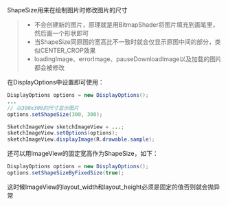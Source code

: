 ShapeSize用来在绘制图片时修改图片的尺寸

>* 不会创建新的图片，原理就是用BitmapShader将图片填充到画笔里，然后画一个形状即可
>* 当ShapeSize同原图的宽高比不一致时就会仅显示原图中间的部分，类似CENTER_CROP效果
>* loadingImage、errorImage、pauseDownloadImage以及加载的图片都会被修改

在DisplayOptions中设置即可使用：
```java
DisplayOptions options = new DisplayOptions();
...
// 以300x300的尺寸显示图片
options.setShapeSize(300, 300);

SketchImageView sketchImageView = ...;
sketchImageView.setOptions(options);
sketchImageView.displayImage(R.drawable.sample);
```

还可以用ImageView的固定宽高作为ShapeSize，如下：
```java
DisplayOptions options = new DisplayOptions();
options.setShapeSizeByFixedSize(true);
```
这时候ImageView的layout_width和layout_height必须是固定的值否则就会抛异常
